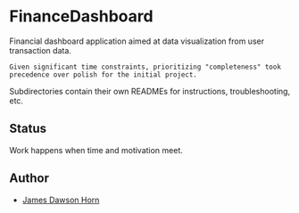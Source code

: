 # FinanceDashboard
Financial dashboard application aimed at data visualization from user transaction data.  

`Given significant time constraints, prioritizing "completeness" took precedence over polish for the initial project.`  

Subdirectories contain their own READMEs for instructions, troubleshooting, etc.

## Status
Work happens when time and motivation meet.

## Author
- [James Dawson Horn](https://github.com/jhorn00)
